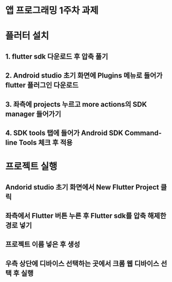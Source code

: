 # 앱 프로그래밍 1주차 과제
# 플러터 설치
## 1. flutter sdk 다운로드 후 압축 풀기
## 2. Android studio 초기 화면에 Plugins 메뉴로 들어가 flutter 플러그인 다운로드
## 3. 좌측에 projects 누르고 more actions의 SDK manager 들어가기
## 4. SDK tools 탭에 들어가 Android SDK Command-line Tools 체크 후 적용

# 프로젝트 실행
## Andorid studio 초기 화면에서 New Flutter Project 클릭 
## 좌측에서 Flutter 버튼 누른 후 Flutter sdk를 압축 해제한 경로 넣기
## 프로젝트 이름 넣은 후 생성
## 우측 상단에 디바이스 선택하는 곳에서 크롬 웹 디바이스 선택 후 실행
